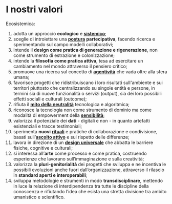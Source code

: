 # I nostri valori

Ecosistemica:

1. adotta un approccio **ecologico** e [**sistemico**](../glossario/sistemica.md);&#x20;
2. sceglie di introiettare una [**postura**](../glossario/postura.md) **partecipativa**, facendo ricerca e sperimentando sul campo modelli collaborativi;
3. intende il **design come pratica di generazione e rigenerazione**, non come strumento di estrazione e colonizzazione;
4. intende la **filosofia come pratica attiva**, tesa ad esercitare un cambiamento nel mondo attraverso il pensiero critico;
5. promuove una ricerca sul concetto di [**agentività**](../glossario/agentivita.md) che vada oltre alla sfera umana;&#x20;
6. favorisce progetti che ridistribuiscano i loro risultati sull'ambiente e sui territori piuttosto che centralizzando su singole entità e persone, in termini sia di nuove funzionalità o servizi (output), sia dei loro possibili effetti sociali e culturali (outcome);
7. rifiuta il [**mito della neutralità**](../glossario/mito-della-neutralita.md) tecnologica e algoritmica;
8. riconosce la tecnologia non come strumento di dominio ma come modalità di empowerment della [**sensibilità**](../glossario/sensibilita.md);
9. valorizza il potenziale dei **dati** - digitali e non - in quanto artefatti esistenziali e tracce testimoniali;&#x20;
10. sperimenta **nuovi** [**rituali**](../glossario/ritualita.md) e pratiche di collaborazione e condivisione, basati sull’[**ascolto attivo**](../glossario/ascolto-attivo.md) e sul rispetto delle differenze;&#x20;
11. lavora in direzione di un [**design universale**](../glossario/design-universale.md) che abbatta le barriere fisiche, cognitive e culturali;&#x20;
12. si interessa all’**arte** come processo e come pratica, costruendo esperienze che lavorano sull’immaginazione e sulla creatività;
13. valorizza la **pluri-genitorialità** dei progetti che sviluppa e ne incentiva le possibili evoluzioni anche fuori dall’organizzazione, attraverso il rilascio in **standard aperti e interoperabili**;&#x20;
14. sviluppa metodologie e strumenti in modo **transdisciplinare**, mettendo in luce la relazione di interdipendenza tra tutte le discipline della conoscenza e rifiutando l’idea che esista una stretta divisione tra ambito umanistico e scientifico.
